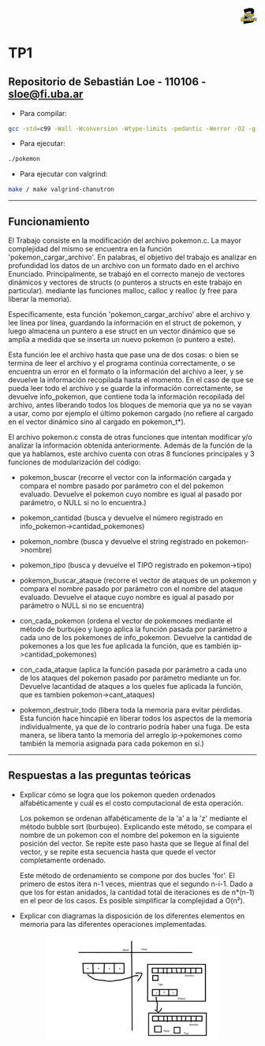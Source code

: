 <div align="right">
<img width="32px" src="img/algo2.svg">
</div>

# TP1

## Repositorio de Sebastián Loe - 110106 - sloe@fi.uba.ar

- Para compilar:

```bash
gcc -std=c99 -Wall -Wconversion -Wtype-limits -pedantic -Werror -O2 -g pokemon.c -o pokemon
```

- Para ejecutar:

```bash
./pokemon
```

- Para ejecutar con valgrind:
```bash
make / make valgrind-chanutron
```
---
##  Funcionamiento

El Trabajo consiste en la modificación del archivo pokemon.c. La mayor complejidad del mismo se encuentra en la función 'pokemon_cargar_archivo'. En palabras, el objetivo del trabajo es analizar en profundidad los datos de un archivo con un formato dado en el archivo Enunciado. Principalmente, se trabajó en el correcto manejo de vectores dinámicos y vectores de structs (o punteros a structs en este trabajo en particular). mediante las funciones malloc, calloc y realloc (y free para liberar la memoria).

Específicamente, esta función 'pokemon_cargar_archivo' abre el archivo y lee línea por línea, guardando la información en el struct de pokemon, y luego almacena un puntero a ese struct en un vector dinámico que se amplía a medida que se inserta un nuevo pokemon (o puntero a este).

Esta función lee el archivo hasta que pase una de dos cosas: o bien se termina de leer el archivo y el programa continúa correctamente, o se encuentra un error en el formato o la información del archivo a leer, y se devuelve la información recopilada hasta el momento.
En el caso de que se pueda leer todo el archivo y se guarde la información correctamente, se devuelve info_pokemon, que contiene toda la información recopilada del archivo, antes liberando todos los bloques de memoria que ya no se vayan a usar, como por ejemplo el último pokemon cargado (no refiere al cargado en el vector dinámico sino al cargado en pokemon_t*).

El archivo pokemon.c consta de otras funciones que intentan modificar y/o analizar la información obtenida anteriormente.
Además de la función de la que ya hablamos, este archivo cuenta con otras 8 funciones principales y 3 funciones de modularización del código:

- pokemon_buscar (recorre el vector con la información cargada y compara el nombre pasado por parámetro con el del pokemon evaluado. Devuelve el pokemon cuyo nombre es igual al pasado por parámetro, o NULL si no lo encuentra.)

- pokemon_cantidad (busca y devuelve el número registrado en info_pokemon->cantidad_pokemones)

- pokemon_nombre (busca y devuelve el string registrado en pokemon->nombre)

- pokemon_tipo (busca y devuelve el TIPO registrado en pokemon->tipo)

- pokemon_buscar_ataque (recorre el vector de ataques de un pokemon y compara el nombre pasado por parámetro con el nombre del ataque evaluado. Devuelve el ataque cuyo nombre es igual al pasado por parámetro o NULL si no se encuentra)

- con_cada_pokemon (ordena el vector de pokemones mediante el método de burbujeo y luego aplica la función pasada por parámetro a cada uno de los pokemones de info_pokemon. Devuelve la cantidad de pokemones a los que les fue aplicada la función, que es también ip->cantidad_pokemones)

- con_cada_ataque (aplica la función pasada por parámetro a cada uno de los ataques del pokemon pasado por parámetro mediante un for. Devuelve lacantidad de ataques a los queles fue aplicada la función, que es tambien pokemon->cant_ataques)

- pokemon_destruir_todo (libera toda la memoria para evitar pérdidas. Esta función hace hincapié en liberar todos los aspectos de la memoria individualmente, ya que de lo contrario podría haber una fuga. De esta manera, se libera tanto la memoria del arreglo ip->pokemones como también la memoria asignada para cada pokemon en sí.)

---

## Respuestas a las preguntas teóricas
- Explicar cómo se logra que los pokemon queden ordenados alfabéticamente y cuál es el costo computacional de esta operación.

    Los pokemon se ordenan alfabéticamente de la 'a' a la 'z' mediante el método bubble sort (burbujeo). Explicando este método, se compara el nombre de un pokemon con el nombre del pokemon en la siguiente posición del vector. Se repite este paso hasta que se llegue al final del vector, y se repite esta secuencia hasta que quede el vector completamente ordenado.
    
    Este método de ordenamiento se compone por dos bucles 'for'. El primero de estos itera n-1 veces, mientras que el segundo n-i-1. Dado a que los for estan anidados, la cantidad total de iteraciones es de n*(n-1) en el peor de los casos. Es posible simplificar la complejidad a O(n²).
     

- Explicar con diagramas la disposición de los diferentes elementos en memoria para las diferentes operaciones implementadas.

<div align="center">
<img width="70%" src="img/Diagrama_Final.png">
</div>